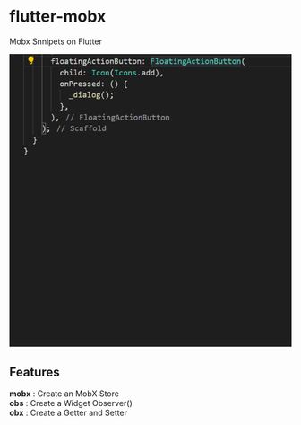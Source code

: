 # flutter-mobx

Mobx Snnipets on Flutter

![Alt Text](mobx.gif)

## Features

**mobx** : Create an MobX Store <br>
**obs** : Create a Widget Observer() <br>
**obx** : Create a Getter and Setter <br>
